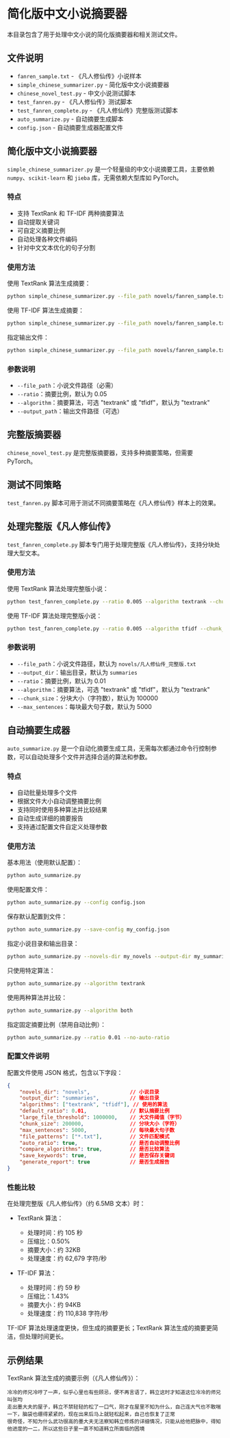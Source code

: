 # 简化版中文小说摘要器

本目录包含了用于处理中文小说的简化版摘要器和相关测试文件。

## 文件说明

- `fanren_sample.txt` - 《凡人修仙传》小说样本
- `simple_chinese_summarizer.py` - 简化版中文小说摘要器
- `chinese_novel_test.py` - 中文小说测试脚本
- `test_fanren.py` - 《凡人修仙传》测试脚本
- `test_fanren_complete.py` - 《凡人修仙传》完整版测试脚本
- `auto_summarize.py` - 自动摘要生成脚本
- `config.json` - 自动摘要生成器配置文件

## 简化版中文小说摘要器

`simple_chinese_summarizer.py` 是一个轻量级的中文小说摘要工具，主要依赖 `numpy`、`scikit-learn` 和 `jieba` 库，无需依赖大型库如 PyTorch。

### 特点

- 支持 TextRank 和 TF-IDF 两种摘要算法
- 自动提取关键词
- 可自定义摘要比例
- 自动处理各种文件编码
- 针对中文文本优化的句子分割

### 使用方法

使用 TextRank 算法生成摘要：

```bash
python simple_chinese_summarizer.py --file_path novels/fanren_sample.txt --ratio 0.3
```

使用 TF-IDF 算法生成摘要：

```bash
python simple_chinese_summarizer.py --file_path novels/fanren_sample.txt --ratio 0.3 --algorithm tfidf
```

指定输出文件：

```bash
python simple_chinese_summarizer.py --file_path novels/fanren_sample.txt --ratio 0.3 --output_path my_summary.txt
```

### 参数说明

- `--file_path`：小说文件路径（必需）
- `--ratio`：摘要比例，默认为 0.05
- `--algorithm`：摘要算法，可选 "textrank" 或 "tfidf"，默认为 "textrank"
- `--output_path`：输出文件路径（可选）

## 完整版摘要器

`chinese_novel_test.py` 是完整版摘要器，支持多种摘要策略，但需要 PyTorch。

## 测试不同策略

`test_fanren.py` 脚本可用于测试不同摘要策略在《凡人修仙传》样本上的效果。

## 处理完整版《凡人修仙传》

`test_fanren_complete.py` 脚本专门用于处理完整版《凡人修仙传》，支持分块处理大型文本。

### 使用方法

使用 TextRank 算法处理完整版小说：

```bash
python test_fanren_complete.py --ratio 0.005 --algorithm textrank --chunk_size 200000
```

使用 TF-IDF 算法处理完整版小说：

```bash
python test_fanren_complete.py --ratio 0.005 --algorithm tfidf --chunk_size 200000
```

### 参数说明

- `--file_path`：小说文件路径，默认为 `novels/凡人修仙传_完整版.txt`
- `--output_dir`：输出目录，默认为 `summaries`
- `--ratio`：摘要比例，默认为 0.01
- `--algorithm`：摘要算法，可选 "textrank" 或 "tfidf"，默认为 "textrank"
- `--chunk_size`：分块大小（字符数），默认为 100000
- `--max_sentences`：每块最大句子数，默认为 5000

## 自动摘要生成器

`auto_summarize.py` 是一个自动化摘要生成工具，无需每次都通过命令行控制参数，可以自动处理多个文件并选择合适的算法和参数。

### 特点

- 自动批量处理多个文件
- 根据文件大小自动调整摘要比例
- 支持同时使用多种算法并比较结果
- 自动生成详细的摘要报告
- 支持通过配置文件自定义处理参数

### 使用方法

基本用法（使用默认配置）：

```bash
python auto_summarize.py
```

使用配置文件：

```bash
python auto_summarize.py --config config.json
```

保存默认配置到文件：

```bash
python auto_summarize.py --save-config my_config.json
```

指定小说目录和输出目录：

```bash
python auto_summarize.py --novels-dir my_novels --output-dir my_summaries
```

只使用特定算法：

```bash
python auto_summarize.py --algorithm textrank
```

使用两种算法并比较：

```bash
python auto_summarize.py --algorithm both
```

指定固定摘要比例（禁用自动比例）：

```bash
python auto_summarize.py --ratio 0.01 --no-auto-ratio
```

### 配置文件说明

配置文件使用 JSON 格式，包含以下字段：

```json
{
    "novels_dir": "novels",             // 小说目录
    "output_dir": "summaries",          // 输出目录
    "algorithms": ["textrank", "tfidf"], // 使用的算法
    "default_ratio": 0.01,              // 默认摘要比例
    "large_file_threshold": 1000000,    // 大文件阈值（字节）
    "chunk_size": 200000,               // 分块大小（字符）
    "max_sentences": 5000,              // 每块最大句子数
    "file_patterns": ["*.txt"],         // 文件匹配模式
    "auto_ratio": true,                 // 是否自动调整比例
    "compare_algorithms": true,         // 是否比较算法
    "save_keywords": true,              // 是否保存关键词
    "generate_report": true             // 是否生成报告
}
```

### 性能比较

在处理完整版《凡人修仙传》（约 6.5MB 文本）时：

- TextRank 算法：
  - 处理时间：约 105 秒
  - 压缩比：0.50%
  - 摘要大小：约 32KB
  - 处理速度：约 62,679 字符/秒

- TF-IDF 算法：
  - 处理时间：约 59 秒
  - 压缩比：1.43%
  - 摘要大小：约 94KB
  - 处理速度：约 110,838 字符/秒

TF-IDF 算法处理速度更快，但生成的摘要更长；TextRank 算法生成的摘要更简洁，但处理时间更长。

## 示例结果

TextRank 算法生成的摘要示例（《凡人修仙传》）：

```
冷冷的师兄冷哼了一声，似乎心里也有些顾忌，便不再言语了，韩立这时才知道这位冷冷的师兄叫张均
走出墨大夫的屋子，韩立不禁轻轻的松了一口气，刚才在屋里不知为什么，自己连大气也不敢喘一下，脑袋也绷得紧紧的，现在出来后马上就轻松起来，自己也恢复了正常
很奇怪，不知为什么武功很高的墨大夫无法察知韩立修炼的详细情况，只能从给他把脉中，得知他进度的一二，所以这些日子里一直不知道韩立所面临的困境
``` 